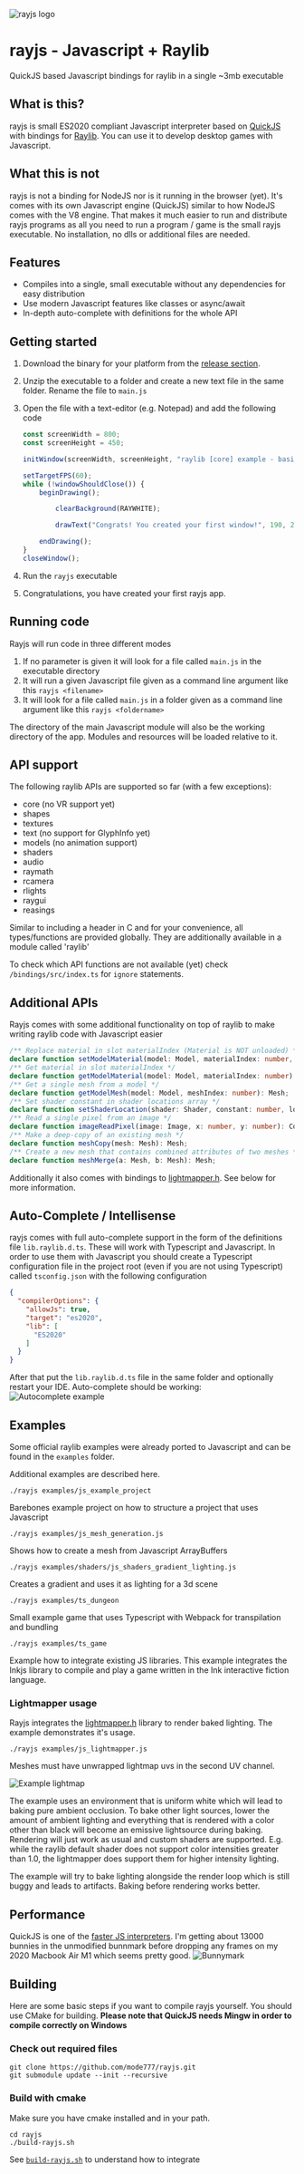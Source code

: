 ![rayjs logo](./doc/logo.png)

# rayjs - Javascript + Raylib

QuickJS based Javascript bindings for raylib in a single ~3mb executable

## What is this?

rayjs is small ES2020 compliant Javascript interpreter based on [QuickJS](https://bellard.org/quickjs/) with bindings for [Raylib](https://www.raylib.com/). You can use it to develop desktop games with Javascript.

## What this is not

rayjs is not a binding for NodeJS nor is it running in the browser (yet). It's comes with its own Javascript engine (QuickJS) similar to how NodeJS comes with the V8 engine. That makes it much easier to run and distribute rayjs programs as all you need to run a program / game is the small rayjs executable. No installation, no dlls or additional files are needed.

## Features

* Compiles into a single, small executable without any dependencies for easy distribution
* Use modern Javascript features like classes or async/await
* In-depth auto-complete with definitions for the whole API

## Getting started

1. Download the binary for your platform from the [release section](https://github.com/mode777/rayjs/releases).
2. Unzip the executable to a folder and create a new text file in the same folder. Rename the file to `main.js`
3. Open the file with a text-editor (e.g. Notepad) and add the following code

    ```javascript
    const screenWidth = 800;
    const screenHeight = 450;

    initWindow(screenWidth, screenHeight, "raylib [core] example - basic window");

    setTargetFPS(60);   
    while (!windowShouldClose()) {
        beginDrawing();

            clearBackground(RAYWHITE);

            drawText("Congrats! You created your first window!", 190, 200, 20, LIGHTGRAY);

        endDrawing();
    }
    closeWindow();
    ```

4. Run the `rayjs` executable
5. Congratulations, you have created your first rayjs app.

## Running code

Rayjs will run code in three different modes

1. If no parameter is given it will look for a file called `main.js` in the executable directory
2. It will run a given Javascript file given as a command line argument like this `rayjs <filename>`
3. It will look for a file called `main.js` in a folder given as a command line argument like this `rayjs <foldername>`

The directory of the main Javascript module will also be the working directory of the app. Modules and resources will be loaded relative to it.

## API support

The following raylib APIs are supported so far (with a few exceptions):

* core (no VR support yet)
* shapes
* textures
* text (no support for GlyphInfo yet)
* models (no animation support)
* shaders
* audio
* raymath
* rcamera
* rlights
* raygui
* reasings

Similar to including a header in C and for your convenience, all types/functions are provided globally. They are additionally available in a module called 'raylib'

To check which API functions are not available (yet) check `/bindings/src/index.ts` for `ignore` statements.

## Additional APIs

Rayjs comes with some additional functionality on top of raylib to make writing raylib code with Javascript easier

```typescript
/** Replace material in slot materialIndex (Material is NOT unloaded) */
declare function setModelMaterial(model: Model, materialIndex: number, material: Material): void;
/** Get material in slot materialIndex */
declare function getModelMaterial(model: Model, materialIndex: number): Material;
/** Get a single mesh from a model */
declare function getModelMesh(model: Model, meshIndex: number): Mesh;
/** Set shader constant in shader locations array */
declare function setShaderLocation(shader: Shader, constant: number, location: number): void;
/** Read a single pixel from an image */
declare function imageReadPixel(image: Image, x: number, y: number): Color;
/** Make a deep-copy of an existing mesh */
declare function meshCopy(mesh: Mesh): Mesh;
/** Create a new mesh that contains combined attributes of two meshes */
declare function meshMerge(a: Mesh, b: Mesh): Mesh;
```

Additionally it also comes with bindings to [lightmapper.h](https://github.com/ands/lightmapper/tree/master). See below for more information.

## Auto-Complete / Intellisense

rayjs comes with full auto-complete support in the form of the definitions file `lib.raylib.d.ts`. These will work with Typescript and Javascript. In order to use them with Javascript you should create a Typescript configuration file in the project root (even if you are not using Typescript) called `tsconfig.json` with the following configuration

```json
{
  "compilerOptions": {
    "allowJs": true,
    "target": "es2020",
    "lib": [
      "ES2020"
    ]
  }
}
```

After that put the `lib.raylib.d.ts` file in the same folder and optionally restart your IDE. Auto-complete should be working:
![Autocomplete example](doc/auto-complete.png)

## Examples

Some official raylib examples were already ported to Javascript and can be found in the `examples` folder.

Additional examples are described here.

```shell
./rayjs examples/js_example_project
```

Barebones example project on how to structure a project that uses Javascript

```shell
./rayjs examples/js_mesh_generation.js
```

Shows how to create a mesh from Javascript ArrayBuffers

```shell
./rayjs examples/shaders/js_shaders_gradient_lighting.js
```

Creates a gradient and uses it as lighting for a 3d scene

```shell
./rayjs examples/ts_dungeon
```

Small example game that uses Typescript with Webpack for transpilation and bundling

```shell
./rayjs examples/ts_game
```

Example how to integrate existing JS libraries. This example integrates the Inkjs library to compile and play a game written in the Ink interactive fiction language.

### Lightmapper usage

Rayjs integrates the [lightmapper.h](https://github.com/ands/lightmapper/tree/master) library to render baked lighting.
The example demonstrates it's usage.

```shell
./rayjs examples/js_lightmapper.js
```

Meshes must have unwrapped lightmap uvs in the second UV channel.

![Example lightmap](2023-07-20-13-08-52.png)

The example uses an environment that is uniform white which will lead to baking pure ambient occlusion. To bake other light sources, lower the amount of ambient lighting and everything that is rendered with a color other than black will become an emissive lightsource during baking. Rendering will just work as usual and custom shaders are supported. E.g. while the raylib default shader does not support color intensities greater than 1.0, the lightmapper does support them for higher intensity lighting.

The example will try to bake lighting alongside the render loop which is still buggy and leads to artifacts. Baking before rendering works better.

## Performance

QuickJS is one of the [faster JS interpreters](https://bellard.org/quickjs/bench.html). I'm getting about 13000 bunnies in the unmodified bunnmark before dropping any frames on my 2020 Macbook Air M1 which seems pretty good.
![Bunnymark](doc/bunny.png)

## Building

Here are some basic steps if you want to compile rayjs yourself.
You should use CMake for building. **Please note that QuickJS needs Mingw in order to compile correctly on Windows**

### Check out required files

```shell
git clone https://github.com/mode777/rayjs.git
git submodule update --init --recursive
```

### Build with cmake

Make sure you have cmake installed and in your path.

```shell
cd rayjs
./build-rayjs.sh
```

See [`build-rayjs.sh`](./build-rayjs.sh) to understand how to integrate

